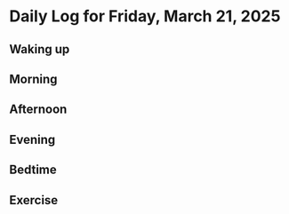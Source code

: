 # Daily Log for Friday, March 21, 2025

## Waking up

## Morning

## Afternoon

## Evening

## Bedtime

## Exercise
